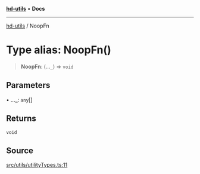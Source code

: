 [**hd-utils**](../README.md) • **Docs**

***

[hd-utils](../globals.md) / NoopFn

# Type alias: NoopFn()

> **NoopFn**: (...`_`) => `void`

## Parameters

• ...**\_**: `any`[]

## Returns

`void`

## Source

[src/utils/utilityTypes.ts:11](https://github.com/AhmadHddad/h-utils/blob/b1dfa95e218c9605f39fc234662ef50e62fadcb8/src/utils/utilityTypes.ts#L11)
